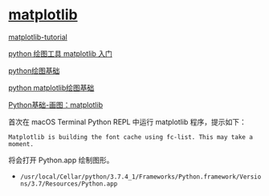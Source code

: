 
# [matplotlib](https://matplotlib.org/)

[matplotlib-tutorial](https://github.com/rougier/matplotlib-tutorial)  

[python 绘图工具 matplotlib 入门](https://yq.aliyun.com/articles/343938?spm=a2c4e.11155472.0.0.47192cbb5PCeJX)  

[python绘图基础](https://blog.csdn.net/xiaobaicai4552/article/details/79060995)  

[python matplotlib绘图基础](https://blog.csdn.net/alawaka2018/article/details/80374475)  

[Python基础-画图：matplotlib](https://www.cnblogs.com/xianhan/p/9131156.html)  

首次在 macOS Terminal Python REPL 中运行 matplotlib 程序，提示如下：

```
Matplotlib is building the font cache using fc-list. This may take a moment.
```

将会打开 Python.app 绘制图形。

- `/usr/local/Cellar/python/3.7.4_1/Frameworks/Python.framework/Versions/3.7/Resources/Python.app`
